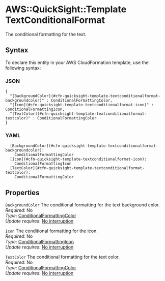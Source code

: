 # AWS::QuickSight::Template TextConditionalFormat<a name="aws-properties-quicksight-template-textconditionalformat"></a>

The conditional formatting for the text\.

## Syntax<a name="aws-properties-quicksight-template-textconditionalformat-syntax"></a>

To declare this entity in your AWS CloudFormation template, use the following syntax:

### JSON<a name="aws-properties-quicksight-template-textconditionalformat-syntax.json"></a>

```
{
  "[BackgroundColor](#cfn-quicksight-template-textconditionalformat-backgroundcolor)" : ConditionalFormattingColor,
  "[Icon](#cfn-quicksight-template-textconditionalformat-icon)" : ConditionalFormattingIcon,
  "[TextColor](#cfn-quicksight-template-textconditionalformat-textcolor)" : ConditionalFormattingColor
}
```

### YAML<a name="aws-properties-quicksight-template-textconditionalformat-syntax.yaml"></a>

```
  [BackgroundColor](#cfn-quicksight-template-textconditionalformat-backgroundcolor):
    ConditionalFormattingColor
  [Icon](#cfn-quicksight-template-textconditionalformat-icon):
    ConditionalFormattingIcon
  [TextColor](#cfn-quicksight-template-textconditionalformat-textcolor):
    ConditionalFormattingColor
```

## Properties<a name="aws-properties-quicksight-template-textconditionalformat-properties"></a>

`BackgroundColor` <a name="cfn-quicksight-template-textconditionalformat-backgroundcolor"></a>
The conditional formatting for the text background color\.  
_Required_: No  
_Type_: [ConditionalFormattingColor](aws-properties-quicksight-template-conditionalformattingcolor.md)  
_Update requires_: [No interruption](https://docs.aws.amazon.com/AWSCloudFormation/latest/UserGuide/using-cfn-updating-stacks-update-behaviors.html#update-no-interrupt)

`Icon` <a name="cfn-quicksight-template-textconditionalformat-icon"></a>
The conditional formatting for the icon\.  
_Required_: No  
_Type_: [ConditionalFormattingIcon](aws-properties-quicksight-template-conditionalformattingicon.md)  
_Update requires_: [No interruption](https://docs.aws.amazon.com/AWSCloudFormation/latest/UserGuide/using-cfn-updating-stacks-update-behaviors.html#update-no-interrupt)

`TextColor` <a name="cfn-quicksight-template-textconditionalformat-textcolor"></a>
The conditional formatting for the text color\.  
_Required_: No  
_Type_: [ConditionalFormattingColor](aws-properties-quicksight-template-conditionalformattingcolor.md)  
_Update requires_: [No interruption](https://docs.aws.amazon.com/AWSCloudFormation/latest/UserGuide/using-cfn-updating-stacks-update-behaviors.html#update-no-interrupt)
